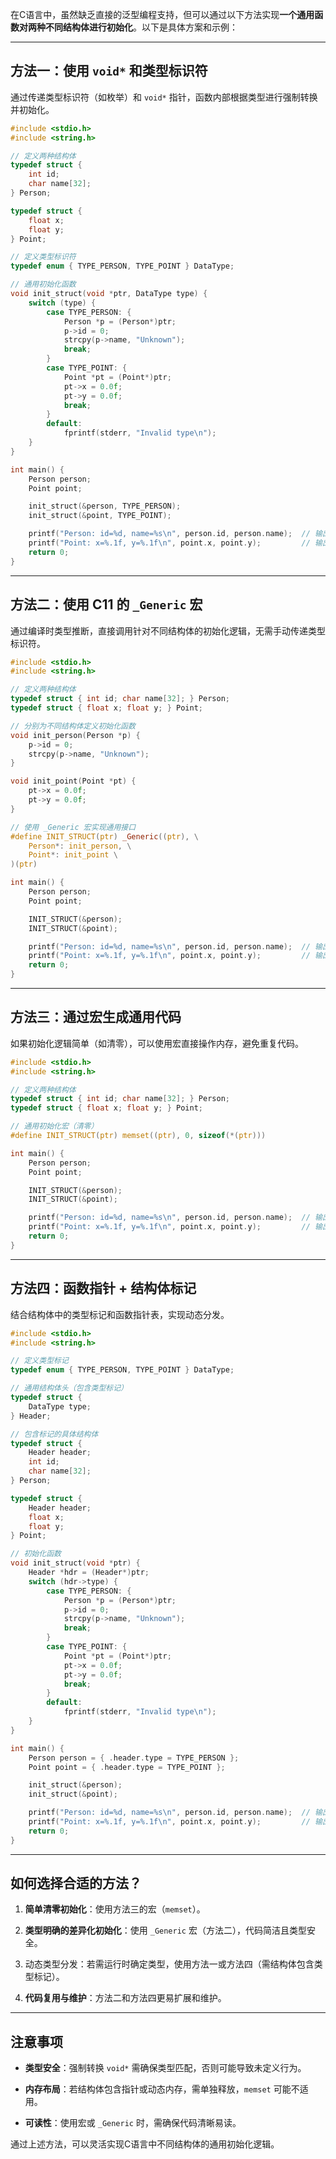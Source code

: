 在C语言中，虽然缺乏直接的泛型编程支持，但可以通过以下方法实现**一个通用函数对两种不同结构体进行初始化**。以下是具体方案和示例：

---

## 方法一：使用 ``void*`` 和类型标识符
通过传递类型标识符（如枚举）和 ``void*`` 指针，函数内部根据类型进行强制转换并初始化。

```c
#include <stdio.h>
#include <string.h>

// 定义两种结构体
typedef struct {
    int id;
    char name[32];
} Person;

typedef struct {
    float x;
    float y;
} Point;

// 定义类型标识符
typedef enum { TYPE_PERSON, TYPE_POINT } DataType;

// 通用初始化函数
void init_struct(void *ptr, DataType type) {
    switch (type) {
        case TYPE_PERSON: {
            Person *p = (Person*)ptr;
            p->id = 0;
            strcpy(p->name, "Unknown");
            break;
        }
        case TYPE_POINT: {
            Point *pt = (Point*)ptr;
            pt->x = 0.0f;
            pt->y = 0.0f;
            break;
        }
        default:
            fprintf(stderr, "Invalid type\n");
    }
}

int main() {
    Person person;
    Point point;

    init_struct(&person, TYPE_PERSON);
    init_struct(&point, TYPE_POINT);

    printf("Person: id=%d, name=%s\n", person.id, person.name);  // 输出 Person: id=0, name=Unknown
    printf("Point: x=%.1f, y=%.1f\n", point.x, point.y);         // 输出 Point: x=0.0, y=0.0
    return 0;
}
```

---

## 方法二：使用 C11 的 ``_Generic`` 宏
通过编译时类型推断，直接调用针对不同结构体的初始化逻辑，无需手动传递类型标识符。

```c
#include <stdio.h>
#include <string.h>

// 定义两种结构体
typedef struct { int id; char name[32]; } Person;
typedef struct { float x; float y; } Point;

// 分别为不同结构体定义初始化函数
void init_person(Person *p) {
    p->id = 0;
    strcpy(p->name, "Unknown");
}

void init_point(Point *pt) {
    pt->x = 0.0f;
    pt->y = 0.0f;
}

// 使用 _Generic 宏实现通用接口
#define INIT_STRUCT(ptr) _Generic((ptr), \
    Person*: init_person, \
    Point*: init_point \
)(ptr)

int main() {
    Person person;
    Point point;

    INIT_STRUCT(&person);
    INIT_STRUCT(&point);

    printf("Person: id=%d, name=%s\n", person.id, person.name);  // 输出 Person: id=0, name=Unknown
    printf("Point: x=%.1f, y=%.1f\n", point.x, point.y);         // 输出 Point: x=0.0, y=0.0
    return 0;
}
```

---

## 方法三：通过宏生成通用代码
如果初始化逻辑简单（如清零），可以使用宏直接操作内存，避免重复代码。

```c
#include <stdio.h>
#include <string.h>

// 定义两种结构体
typedef struct { int id; char name[32]; } Person;
typedef struct { float x; float y; } Point;

// 通用初始化宏（清零）
#define INIT_STRUCT(ptr) memset((ptr), 0, sizeof(*(ptr)))

int main() {
    Person person;
    Point point;

    INIT_STRUCT(&person);
    INIT_STRUCT(&point);

    printf("Person: id=%d, name=%s\n", person.id, person.name);  // 输出 Person: id=0, name=
    printf("Point: x=%.1f, y=%.1f\n", point.x, point.y);         // 输出 Point: x=0.0, y=0.0
    return 0;
}
```

---

## 方法四：函数指针 + 结构体标记
结合结构体中的类型标记和函数指针表，实现动态分发。

```c
#include <stdio.h>
#include <string.h>

// 定义类型标记
typedef enum { TYPE_PERSON, TYPE_POINT } DataType;

// 通用结构体头（包含类型标记）
typedef struct {
    DataType type;
} Header;

// 包含标记的具体结构体
typedef struct {
    Header header;
    int id;
    char name[32];
} Person;

typedef struct {
    Header header;
    float x;
    float y;
} Point;

// 初始化函数
void init_struct(void *ptr) {
    Header *hdr = (Header*)ptr;
    switch (hdr->type) {
        case TYPE_PERSON: {
            Person *p = (Person*)ptr;
            p->id = 0;
            strcpy(p->name, "Unknown");
            break;
        }
        case TYPE_POINT: {
            Point *pt = (Point*)ptr;
            pt->x = 0.0f;
            pt->y = 0.0f;
            break;
        }
        default:
            fprintf(stderr, "Invalid type\n");
    }
}

int main() {
    Person person = { .header.type = TYPE_PERSON };
    Point point = { .header.type = TYPE_POINT };

    init_struct(&person);
    init_struct(&point);

    printf("Person: id=%d, name=%s\n", person.id, person.name);  // 输出 Person: id=0, name=Unknown
    printf("Point: x=%.1f, y=%.1f\n", point.x, point.y);         // 输出 Point: x=0.0, y=0.0
    return 0;
}
```

---

## 如何选择合适的方法？
1. **简单清零初始化**：使用方法三的宏（``memset``）。

2. **类型明确的差异化初始化**：使用 ``_Generic`` 宏（方法二），代码简洁且类型安全。

3. 动态类型分发：若需运行时确定类型，使用方法一或方法四（需结构体包含类型标记）。

4. **代码复用与维护**：方法二和方法四更易扩展和维护。

---

## 注意事项
- **类型安全**：强制转换 ``void*`` 需确保类型匹配，否则可能导致未定义行为。

- **内存布局**：若结构体包含指针或动态内存，需单独释放，``memset`` 可能不适用。

- **可读性**：使用宏或 ``_Generic`` 时，需确保代码清晰易读。

通过上述方法，可以灵活实现C语言中不同结构体的通用初始化逻辑。